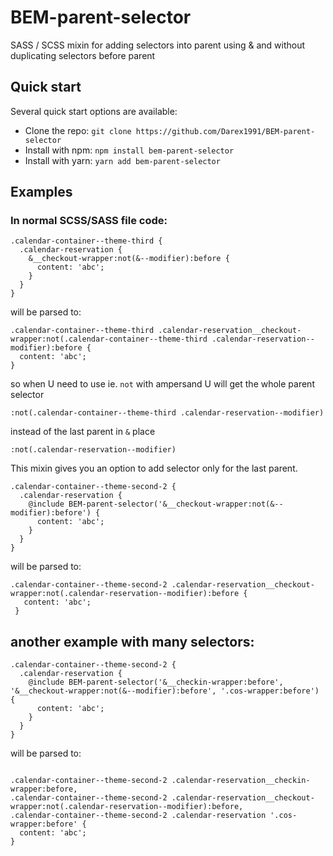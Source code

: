 # BEM-parent-selector
SASS / SCSS mixin for adding selectors into parent using &amp; and without duplicating selectors before parent

## Quick start

Several quick start options are available:

- Clone the repo: `git clone https://github.com/Darex1991/BEM-parent-selector`
- Install with npm: `npm install bem-parent-selector`
- Install with yarn: `yarn add bem-parent-selector`

## Examples

### In normal SCSS/SASS file code:
````
.calendar-container--theme-third {
  .calendar-reservation {
    &__checkout-wrapper:not(&--modifier):before {
      content: 'abc';
    }
  }
}

````

will be parsed to:

````
.calendar-container--theme-third .calendar-reservation__checkout-wrapper:not(.calendar-container--theme-third .calendar-reservation--modifier):before {
  content: 'abc';
}
````

so when U need to use ie. `not` with ampersand U will get the whole parent selector

`:not(.calendar-container--theme-third .calendar-reservation--modifier)`

instead of the last parent in `&` place

`:not(.calendar-reservation--modifier)`

This mixin gives you an option to add selector only for the last parent. 

````
.calendar-container--theme-second-2 {
  .calendar-reservation {
    @include BEM-parent-selector('&__checkout-wrapper:not(&--modifier):before') {
      content: 'abc';
    }
  }
}
````

will be parsed to:

````
.calendar-container--theme-second-2 .calendar-reservation__checkout-wrapper:not(.calendar-reservation--modifier):before {
   content: 'abc';
 }
````


## another example with many selectors:

````
.calendar-container--theme-second-2 {
  .calendar-reservation {
    @include BEM-parent-selector('&__checkin-wrapper:before', '&__checkout-wrapper:not(&--modifier):before', '.cos-wrapper:before') {
      content: 'abc';
    }
  }
}
````
will be parsed to:

```

.calendar-container--theme-second-2 .calendar-reservation__checkin-wrapper:before,
.calendar-container--theme-second-2 .calendar-reservation__checkout-wrapper:not(.calendar-reservation--modifier):before,
.calendar-container--theme-second-2 .calendar-reservation '.cos-wrapper:before' {
  content: 'abc';
}
````
